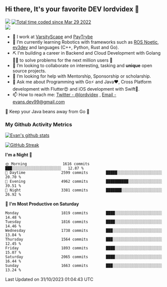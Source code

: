## Hi there, It's your favorite DEV lordvidex 👋
<img src="https://komarev.com/ghpvc/?username=lordvidex&label=Views&color=blue&style=plastic" /> <a href="https://wakatime.com/@0e56db35-d16b-410a-acc0-4085055304bf"><img src="https://wakatime.com/badge/user/0e56db35-d16b-410a-acc0-4085055304bf.svg" alt="Total time coded since Mar 29 2022" /></a>  
![](https://github-profile-trophy.vercel.app/?username=lordvidex)
- 🔭 I work at [VarsityScape](https://varsityscape.com) and [PayTrybe](https://www.paytrybe.com)
- 🌱 I’m currently learning Robotics with frameworks such as [ROS Noetic](ros.org), [ev3dev](www.ev3dev.org) and languages (C++, Python, Rust and Go).
- ⛏️ I'm building a career in Backend and Cloud Development with Golang 🧙🏼 to solve problems for the next million users 🤌
- 👯 I’m looking to collaborate on interesting, tasking and **unique** open source projects.
- 🤔 I’m looking for help with Mentorship, Sponsorship or scholarship.
- 💬 Ask me about Programming with Go⚡️ and Java❤️, Cross Platform development with Flutter😍 and iOS development with Swift🚀.
- 📫 How to reach me: [Twitter - @lordvidex](https://twitter.com/lordvidex) , [Email - evans.dev99@gmail.com](mailto:evans.dev99@gmail.com?body=Hello%20Evans,)
  
    
🎤 Keep your Java beans away from Go 🌚
  
  
### My Github Activity Metrics
<div>
<!-- <a href="https://github.com/lordvidex">
  <img src="https://github-readme-stats.vercel.app/api/top-langs/?username=lordvidex&theme=light" />
</a>    -->
<!-- [![Top Langs](https://github-readme-stats.vercel.app/api/top-langs/?username=lordvidex)](https://github.com/lordvidex/)  -->
<a href="https://github.com/lordvidex">
 <img src="https://github-readme-stats.vercel.app/api?username=lordvidex&show_icons=true&theme=light&line_height=27" alt="Evan's github stats"/>
</a>
</div>

[![GitHub Streak](https://github-readme-streak-stats.herokuapp.com?user=lordvidex&theme=github-dark&hide_border=true)](https://git.io/streak-stats)

<!--
  <a href="https://github.com/iampawan/FlutterExampleApps">
    <img align="center" src="https://github-readme-stats.vercel.app/api/pin/?username=iampawan&repo=FlutterExampleApps&theme=light" />

  </a>
  <a href="https://github.com/iampawan/VelocityX">
   <img align="center" src="https://github-readme-stats.vercel.app/api/pin/?username=iampawan&repo=VelocityX&theme=light" />
  </a>
-->
<!--START_SECTION:waka-->
**I'm a Night 🦉** 

```text
🌞 Morning                1616 commits        ███░░░░░░░░░░░░░░░░░░░░░░   12.87 % 
🌆 Daytime                2599 commits        █████░░░░░░░░░░░░░░░░░░░░   20.70 % 
🌃 Evening                4962 commits        ██████████░░░░░░░░░░░░░░░   39.51 % 
🌙 Night                  3381 commits        ███████░░░░░░░░░░░░░░░░░░   26.92 % 
```
📅 **I'm Most Productive on Saturday** 

```text
Monday                   1819 commits        ████░░░░░░░░░░░░░░░░░░░░░   14.48 % 
Tuesday                  1816 commits        ████░░░░░░░░░░░░░░░░░░░░░   14.46 % 
Wednesday                1738 commits        ███░░░░░░░░░░░░░░░░░░░░░░   13.84 % 
Thursday                 1564 commits        ███░░░░░░░░░░░░░░░░░░░░░░   12.45 % 
Friday                   1893 commits        ████░░░░░░░░░░░░░░░░░░░░░   15.07 % 
Saturday                 2065 commits        ████░░░░░░░░░░░░░░░░░░░░░   16.44 % 
Sunday                   1663 commits        ███░░░░░░░░░░░░░░░░░░░░░░   13.24 % 
```



 Last Updated on 31/10/2023 01:04:43 UTC
<!--END_SECTION:waka-->
